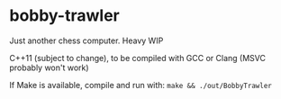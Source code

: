 # bobby-trawler
Just another chess computer. Heavy WIP



C++11 (subject to change), to be compiled with GCC or Clang (MSVC probably won't work)

If Make is available, compile and run with: `make && ./out/BobbyTrawler`
